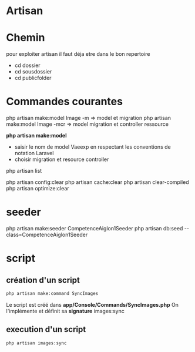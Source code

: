 # Artisan

# Chemin
pour exploiter artisan il faut déja etre dans le bon repertoire
- cd dossier
- cd sousdossier
- cd publicfolder


# Commandes courantes

php artisan make:model Image -m => model et migration
php artisan make:model Image -mcr => model migration et controller ressource


**php artisan make:model** 
- saisir le nom de model Vaeexp en respectant les conventions de notation Laravel
- choisir migration et resource controller


php artisan list

php artisan config:clear
php artisan cache:clear
php artisan clear-compiled
php artisan optimize:clear


# seeder

php artisan make:seeder CompetenceAiglon1Seeder
php artisan db:seed --class=CompetenceAiglon1Seeder

# script

## création d'un script
```bash
php artisan make:command SyncImages
```

Le script est créé dans **app/Console/Commands/SyncImages.php**
On l'implémente et définit sa **signature** images:sync

## execution d'un script
```bash
php artisan images:sync
```

